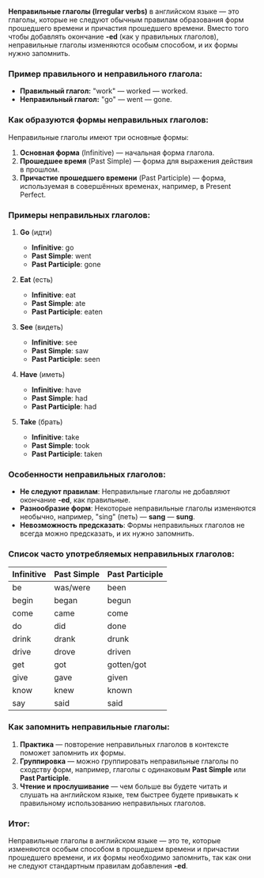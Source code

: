 **Неправильные глаголы (Irregular verbs)** в английском языке — это глаголы, которые не следуют обычным правилам образования форм прошедшего времени и причастия прошедшего времени. Вместо того чтобы добавлять окончание **-ed** (как у правильных глаголов), неправильные глаголы изменяются особым способом, и их формы нужно запомнить.

### Пример правильного и неправильного глагола:
- **Правильный глагол:** "work" — worked — worked.
- **Неправильный глагол:** "go" — went — gone.

### Как образуются формы неправильных глаголов:
Неправильные глаголы имеют три основные формы:
1. **Основная форма** (Infinitive) — начальная форма глагола.
2. **Прошедшее время** (Past Simple) — форма для выражения действия в прошлом.
3. **Причастие прошедшего времени** (Past Participle) — форма, используемая в совершённых временах, например, в Present Perfect.

### Примеры неправильных глаголов:
1. **Go** (идти)
   - **Infinitive**: go
   - **Past Simple**: went
   - **Past Participle**: gone

2. **Eat** (есть)
   - **Infinitive**: eat
   - **Past Simple**: ate
   - **Past Participle**: eaten

3. **See** (видеть)
   - **Infinitive**: see
   - **Past Simple**: saw
   - **Past Participle**: seen

4. **Have** (иметь)
   - **Infinitive**: have
   - **Past Simple**: had
   - **Past Participle**: had

5. **Take** (брать)
   - **Infinitive**: take
   - **Past Simple**: took
   - **Past Participle**: taken

### Особенности неправильных глаголов:
- **Не следуют правилам**: Неправильные глаголы не добавляют окончание **-ed**, как правильные.
- **Разнообразие форм**: Некоторые неправильные глаголы изменяются необычно, например, "sing" (петь) — **sang** — **sung**.
- **Невозможность предсказать**: Формы неправильных глаголов не всегда можно предсказать, и их нужно запомнить.

### Список часто употребляемых неправильных глаголов:

| Infinitive  | Past Simple | Past Participle |
|-------------|-------------|-----------------|
| be          | was/were    | been            |
| begin       | began       | begun           |
| come        | came        | come            |
| do          | did         | done            |
| drink       | drank       | drunk           |
| drive       | drove       | driven          |
| get         | got         | gotten/got      |
| give        | gave        | given           |
| know        | knew        | known           |
| say         | said        | said            |

### Как запомнить неправильные глаголы:
1. **Практика** — повторение неправильных глаголов в контексте поможет запомнить их формы.
2. **Группировка** — можно группировать неправильные глаголы по сходству форм, например, глаголы с одинаковым **Past Simple** или **Past Participle**.
3. **Чтение и прослушивание** — чем больше вы будете читать и слушать на английском языке, тем быстрее будете привыкать к правильному использованию неправильных глаголов.

### Итог:
Неправильные глаголы в английском языке — это те, которые изменяются особым способом в прошедшем времени и причастии прошедшего времени, и их формы необходимо запомнить, так как они не следуют стандартным правилам добавления **-ed**.
